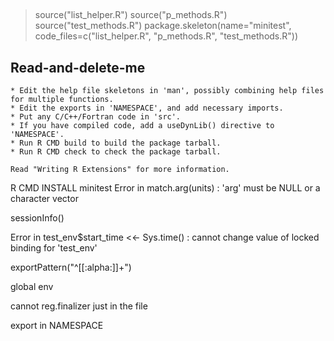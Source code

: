 ## 
> source("list_helper.R")
> source("p_methods.R")
> source("test_methods.R")
package.skeleton(name="minitest", code_files=c("list_helper.R", "p_methods.R", "test_methods.R"))

## Read-and-delete-me

    * Edit the help file skeletons in 'man', possibly combining help files for multiple functions.
    * Edit the exports in 'NAMESPACE', and add necessary imports.
    * Put any C/C++/Fortran code in 'src'.
    * If you have compiled code, add a useDynLib() directive to 'NAMESPACE'.
    * Run R CMD build to build the package tarball.
    * Run R CMD check to check the package tarball.

    Read "Writing R Extensions" for more information.

R CMD INSTALL minitest
Error in match.arg(units) : 'arg' must be NULL or a character vector

sessionInfo()    

Error in test_env$start_time <<- Sys.time() : 
  cannot change value of locked binding for 'test_env'

exportPattern("^[[:alpha:]]+")

global env

cannot reg.finalizer just in the file

export in NAMESPACE  